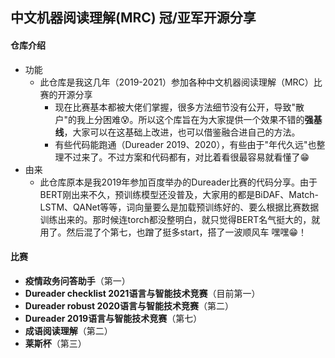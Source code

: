 ## 中文机器阅读理解(MRC) 冠/亚军开源分享

#### 仓库介绍

* 功能
  * 此仓库是我这几年（2019-2021）参加各种中文机器阅读理解（MRC）比赛的开源分享
    * 现在比赛基本都被大佬们掌握，很多方法细节没有公开，导致"散户"的我上分困难😰。所以这个库旨在为大家提供一个效果不错的**强基线**，大家可以在这基础上改进，也可以借鉴融合进自己的方法。
    * 有些代码能跑通（Dureader 2019、2020），有些由于"年代久远"也整理不过来了。不过方案和代码都有，对比着看很最容易就看懂了😁
* 由来
  * 此仓库原本是我2019年参加百度举办的Dureader比赛的代码分享。由于BERT刚出来不久，预训练模型还没普及，大家用的都是BiDAF、Match-LSTM、QANet等等，词向量要么是加载预训练好的、要么根据比赛数据训练出来的。那时候连torch都没整明白，就只觉得BERT名气挺大的，就用了。然后混了个第七，也蹭了挺多start，搭了一波顺风车 嘿嘿😁！



#### 比赛

* **疫情政务问答助手**（第一）
* **Dureader checklist 2021语言与智能技术竞赛**（目前第一）
* **Dureader robust 2020语言与智能技术竞赛**（第二）
* **Dureader 2019语言与智能技术竞赛**（第七）
* **成语阅读理解**（第二）
* **莱斯杯**（第三）







